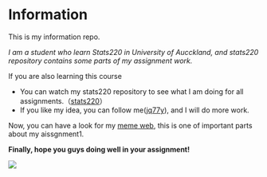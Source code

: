 # Information

This is my information repo.

*I am a student who learn Stats220 in University of Aucckland, and stats220 repository contains some parts of my assignment work.*

If you are also learning this course

* You can watch my stats220 repository to see what I am doing for all assignments.（[stats220](https://github.com/jq77y/stats220)）
* If you like my idea, you can follow me([jq77y](https://github.com/jq77y)), and I will do more work. 

Now, you can have a look for my [meme web](https://github.com/jq77y/stats220/blob/main/index.md), this is one of important parts about my aissgnment1.

**Finally, hope you guys doing well in your assignment!**

![](https://media1.giphy.com/media/j1Xyt3DHfJcmk/200w.gif?cid=82a1493buhsntb4b97tmnl94oyhgxy57j1j9cgnpmxbtennc&rid=200w.gif&ct=g)
